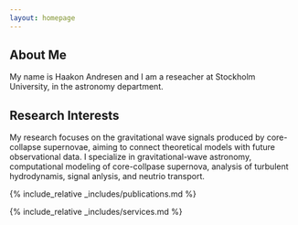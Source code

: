 ```yaml
---
layout: homepage
---
```


## About Me


My name is Haakon Andresen and I am a reseacher at Stockholm University, in the astronomy department. 

## Research Interests

My research focuses on the gravitational wave signals produced by core-collapse supernovae, aiming to connect theoretical models with future observational data. 
I specialize in gravitational-wave astronomy, computational modeling of core-collpase supernova, analysis of turbulent hydrodynamis, signal anlysis, and neutrio transport.

<!--
## News

- **[Feb. 2020]** Our paper about incremental learning is accepted to CVPR 2020.
- **[Feb. 2020]** We will host the ACM Multimedia Asia 2020 conference in Singapore!
- **[Sept. 2019]** Our paper about few-shot learning is accepted to NeurIPS 2019.
- **[Mar. 2019]** Our paper about few-shot learning is accepted to CVPR 2019.
-->
{% include_relative _includes/publications.md %}

{% include_relative _includes/services.md %}
